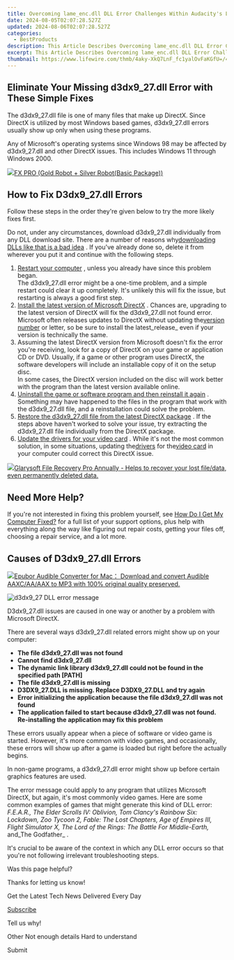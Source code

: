 ```yaml
---
title: Overcoming lame_enc.dll DLL Error Challenges Within Audacity's Lame MP3 Process
date: 2024-08-05T02:07:28.527Z
updated: 2024-08-06T02:07:28.527Z
categories:
  - BestProducts
description: This Article Describes Overcoming lame_enc.dll DLL Error Challenges Within Audacity's Lame MP3 Process
excerpt: This Article Describes Overcoming lame_enc.dll DLL Error Challenges Within Audacity's Lame MP3 Process
thumbnail: https://www.lifewire.com/thmb/4aky-XkQ7LnF_fc1yalOvFaKGfU=/400x300/filters:no_upscale():max_bytes(150000):strip_icc():format(webp)/001_how-to-fix-lame-enc-dll-not-found-errors-2623542-5bfc5478c9e77c0051a38f5f.jpg
---
```


## Eliminate Your Missing d3dx9_27.dll Error with These Simple Fixes
 The d3dx9\_27.dll file is one of many files that make up DirectX. Since DirectX is utilized by most Windows based games, d3dx9\_27.dll errors usually show up only when using these programs.

 Any of Microsoft's operating systems since Windows 98 may be affected by d3dx9\_27.dll and other DirectX issues. This includes Windows 11 through Windows 2000.

<!-- affiliate ads begin -->
<a href="https://secure.2checkout.com/order/checkout.php?PRODS=40085955&QTY=1&AFFILIATE=108875&CART=1"><img src="https://secure.avangate.com/images/merchant/f702defbc67edb455949f46babab0c18/products/2_logo9.png" border="0">FX PRO (Gold Robot + Silver Robot(Basic Package))</a>
<!-- affiliate ads end -->
## How to Fix D3dx9\_27.dll Errors

 Follow these steps in the order they're given below to try the more likely fixes first.

 Do not, under any circumstances, download d3dx9\_27.dll individually from any DLL download site. There are a number of reasons why[downloading DLLs like that is a bad idea](https://www.lifewire.com/important-reasons-not-to-download-dll-files-2624455) . If you've already done so, delete it from wherever you put it and continue with the following steps.

1. [Restart your computer](https://www.lifewire.com/how-to-reboot-a-computer-2624568) , unless you already have since this problem began.  
 The d3dx9\_27.dll error might be a one-time problem, and a simple restart could clear it up completely. It's unlikely this will fix the issue, but restarting is always a good first step.
2. [Install the latest version of Microsoft DirectX](https://www.lifewire.com/how-to-download-install-directx-2624489) . Chances are, upgrading to the latest version of DirectX will fix the d3dx9\_27.dll not found error.  
 Microsoft often releases updates to DirectX without updating the[version number](https://www.lifewire.com/version-number-2626043) or letter, so be sure to install the latest_release_ even if your version is technically the same.
3. Assuming the latest DirectX version from Microsoft doesn't fix the error you're receiving, look for a copy of DirectX on your game or application CD or DVD. Usually, if a game or other program uses DirectX, the software developers will include an installable copy of it on the setup disc.  
 In some cases, the DirectX version included on the disc will work better with the program than the latest version available online.
4. [Uninstall the game or software program and then reinstall it again](https://www.lifewire.com/what-is-the-proper-way-to-reinstall-a-software-program-2624478) . Something may have happened to the files in the program that work with the d3dx9\_27.dll file, and a reinstallation could solve the problem.
5. [Restore the d3dx9_27.dll file from the latest DirectX package](https://www.lifewire.com/how-to-restore-a-missing-directx-dll-file-2624516) . If the steps above haven't worked to solve your issue, try extracting the d3dx9\_27.dll file individually from the DirectX package.
6. [Update the drivers for your video card](https://www.lifewire.com/how-to-update-drivers-in-windows-2619214) . While it's not the most common solution, in some situations, updating the[drivers](https://www.lifewire.com/what-is-a-device-driver-2625796) for the[video card](https://www.lifewire.com/what-is-a-video-card-2618161) in your computer could correct this DirectX issue.

<!-- affiliate ads begin -->
<a href="https://order.glarysoft.com/order/checkout.php?PRODS=35504869&QTY=1&AFFILIATE=108875&CART=1"><img src="https://secure.avangate.com/images/merchant/6734fa703f6633ab896eecbdfad8953a/products/1_FR-200-1.png" border="0">Glarysoft File Recovery Pro Annually -  Helps to recover your lost file/data, even permanently deleted data. 
</a>
<!-- affiliate ads end -->
## Need More Help?

 If you're not interested in fixing this problem yourself, see [How Do I Get My Computer Fixed?](https://www.lifewire.com/how-do-i-get-my-computer-fixed-2625167) for a full list of your support options, plus help with everything along the way like figuring out repair costs, getting your files off, choosing a repair service, and a lot more.

<!-- affiliate ads begin -->

<!-- affiliate ads end -->
## Causes of D3dx9\_27.dll Errors

<!-- affiliate ads begin -->
<a href="https://secure.2checkout.com/order/checkout.php?PRODS=4713565&QTY=1&AFFILIATE=108875&CART=1"><img src="https://www.epubor.com/images/uppic/audible-converter-interface.png" border="0">Epubor Audible Converter for Mac： Download and convert Audible AAXC/AA/AAX to MP3 with 100% original quality preserved.</a>
<!-- affiliate ads end -->
![d3dx9_27 DLL error message](https://www.lifewire.com/thmb/hYEvQWNJkz2u3e_fzd5kJf8ULvA=/1500x0/filters:no_upscale():max_bytes(150000):strip_icc():format(webp)/d3dx9_27-dll-error-message-59a02e0c03f4020011041a16.png)

 D3dx9\_27.dll issues are caused in one way or another by a problem with Microsoft DirectX.

 There are several ways d3dx9\_27.dll related errors might show up on your computer:

* **The file d3dx9\_27.dll was not found**
* **Cannot find d3dx9\_27.dll**
* **The dynamic link library d3dx9\_27.dll could not be found in the specified path \[PATH\]**
* **The file d3dx9\_27.dll is missing**
* **D3DX9\_27.DLL is missing. Replace D3DX9\_27.DLL and try again**
* **Error initializing the application because the file d3dx9\_27.dll was not found**
* **The application failed to start because d3dx9\_27.dll was not found. Re-installing the application may fix this problem**

 These errors usually appear when a piece of software or video game is started. However, it's more common with video games, and occasionally, these errors will show up after a game is loaded but right before the actually begins.

 In non-game programs, a d3dx9\_27.dll error might show up before certain graphics features are used.

 The error message could apply to any program that utilizes Microsoft DirectX, but again, it's most commonly video games. Here are some common examples of games that might generate this kind of DLL error: _F.E.A.R., The Elder Scrolls IV: Oblivion, Tom Clancy's Rainbow Six: Lockdown, Zoo Tycoon 2, Fable: The Lost Chapters, Age of Empires III, Flight Simulator X, The Lord of the Rings: The Battle For Middle-Earth,_ and_The Godfather_ .

 It's crucial to be aware of the context in which any DLL error occurs so that you're not following irrelevant troubleshooting steps.

Was this page helpful?

Thanks for letting us know!

 Get the Latest Tech News Delivered Every Day

[Subscribe](https://www.lifewire.com/#)

Tell us why!

 Other  Not enough details  Hard to understand

 Submit

<ins class="adsbygoogle"
     style="display:block"
     data-ad-format="autorelaxed"
     data-ad-client="ca-pub-7571918770474297"
     data-ad-slot="1223367746"></ins>



<ins class="adsbygoogle"
     style="display:block"
     data-ad-client="ca-pub-7571918770474297"
     data-ad-slot="8358498916"
     data-ad-format="auto"
     data-full-width-responsive="true"></ins>

